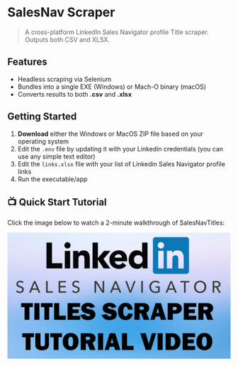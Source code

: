 # SalesNav Scraper

> A cross-platform LinkedIn Sales Navigator profile Title scraper.
> Outputs both CSV and XLSX.

## Features

- Headless scraping via Selenium
- Bundles into a single EXE (Windows) or Mach-O binary (macOS)
- Converts results to both **.csv** and **.xlsx**

## Getting Started

1. **Download** either the Windows or MacOS ZIP file based on your operating system
2. Edit the `.env` file by updating it with your Linkedin credentials (you can use any simple text editor)
3. Edit the `links.xlsx` file with your list of Linkedin Sales Navigator profile links
4. Run the executable/app

## 📺 Quick Start Tutorial

Click the image below to watch a 2-minute walkthrough of SalesNavTitles:

[![Watch the tutorial](assets/tutorial-thumb.png)](https://drive.google.com/file/d/1OsjUrcXwUTtN7untUJFR9sVdgj14jx2-/view?usp=sharing)
